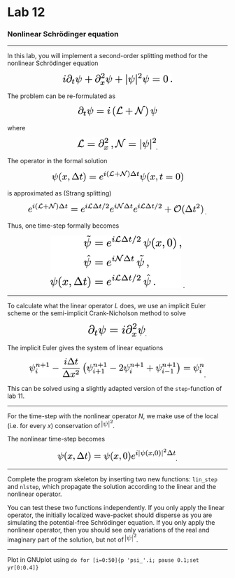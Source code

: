# Lab 12
### Nonlinear Schrödinger equation
----
In this lab, you will implement a second-order splitting method for the nonlinear Schrödinger equation

<p align="center">
<img src="stuffy_stuff/nls1.png" width="250">
</p>

The problem can be re-formulated as
<p align="center">
<img src="stuffy_stuff/nls2.png" width="180">
</p>
where
<p align="center">
<img src="stuffy_stuff/nls3.png" width="180">.
</p>

The operator in the formal solution 
<p align="center">
<img src="stuffy_stuff/nls4.png" width="300">
</p>

is approximated as (Strang splitting)

<p align="center">
<img src="stuffy_stuff/nls5.png" width="400"> .
</p>

Thus, one time-step formally becomes

<p align="center">
<img src="stuffy_stuff/nls6.png" width="300"> .
</p>

----

To calculate what the linear operator *L* does, we use an
implicit Euler scheme or the semi-implicit Crank-Nicholson method
to solve
<p align="center">
<img src="stuffy_stuff/nls7.png" width="130">.
</p>

The implicit Euler gives the system of linear equations
<p align="center">
<img src="stuffy_stuff/nls8.png" width="400">.
</p>

This can be solved using a slightly adapted version of the 
`step`-function of lab 11.

---

For the time-step with the nonlinear operator *N*, we make use of the
local (i.e. for every *x*) conservation of <img src="stuffy_stuff/f3.png" width="25">.

The nonlinear time-step becomes
<p align="center">
<img src="stuffy_stuff/nls10.png" width="270">.
</p>


---

Complete the program skeleton by inserting two new functions: `lin_step`
and `nlstep`, which propagate the solution according to the linear and
the nonlinear operator.

You can test these two functions independently. If you only apply the 
linear operator, the initially localized wave-packet should disperse
as you are simulating the potential-free Schrödinger equation.
If you only apply the nonlinear operator, then you should see only 
variations of the real and imaginary part of the solution, but not
of <img src="stuffy_stuff/f3.png" width="25">.

---

Plot in GNUplot using
`do for [i=0:50]{p 'psi_'.i; pause 0.1;set yr[0:0.4]} `

